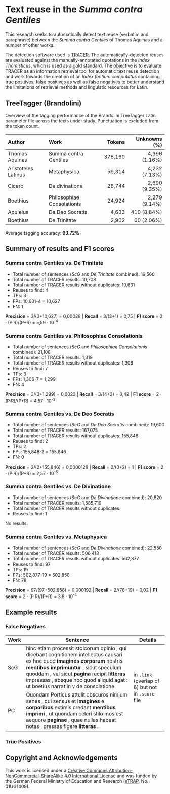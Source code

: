 # Text reuse in the *Summa contra Gentiles*
This research seeks to automatically detect text reuse (verbatim and paraphrase) between the *Summa contra Gentiles* of Thomas Aquinas and a number of other works. 

The detection software used is [TRACER](http://www.etrap.eu/research/tracer). The automatically-detected reuses are evaluated against the manually-annotated quotations in the *Index Thomisticus*, which is used as a gold standard. 
The objective is to evaluate TRACER as an information retrieval tool for automatic text reuse detection and work towards the creation of an _Index fontium computatus_ containing true positives, false positives as well as false negatives to better understand the limitations of retrieval methods and linguistic resources for Latin.


## TreeTagger (Brandolini)

Overview of the tagging performance of the Brandolini TreeTagger Latin parameter file across the texts under study. Punctuation is excluded from the token count.


| Author              | Work                       | Tokens   | Unknowns (%)   |
| :---                | :---                       |    ---:  |           ---: |
| Thomas Aquinas      | Summa contra Gentiles      |  378,160 |	 4,396 (1.16%) |
| Aristoteles Latinus |	Metaphysica	               |   59,314 |  4,232 (7.13%) |
| Cicero              | De divinatione             |   28,744 |  2,690 (9.35%) |
| Boethius            | Philosophiae Consolationis |   24,924 |  2,279 (9.14%) |
| Apuleius            | De Deo Socratis			   |    4,633 |    410 (8.84%) |
| Boethius            | De Trinitate			   |    2,902 |     60 (2.06%) |


Average tagging accuracy: **93.72%**                                                     

## Summary of results and F1 scores

### Summa contra Gentiles vs. De Trinitate    

* Total number of sentences (_ScG_ and _De Trinitate_ combined): 19,560
* Total number of TRACER results: 10,708
* Total number of TRACER results without duplicates: 10,631
* Reuses to find: 4
* TPs: 3
* FPs: 10,631-4 = 10,627
* FN: 1

**Precision** = 3/(3+10,627) = 0,00028 | **Recall** = 3/(3+1) = 0,75 | **F1 score** = 2 · (P·R)/(P+R) = 5,59 · 10<sup>-4</sup>


### Summa contra Gentiles vs. Philosophiae Consolationis    

* Total number of sentences (_ScG_ and _Philosophiae Consolationis_ combined): 21,108
* Total number of TRACER results: 1,319
* Total number of TRACER results without duplicates: 1,306
* Reuses to find: 7
* TPs: 3
* FPs: 1,306-7 = 1,299
* FN: 4

**Precision** = 3/(3+1,299) = 0,0023 | **Recall** = 3/(4+3) = 0,42 | **F1 score** = 2 · (P·R)/(P+R) = 4,57 · 10<sup>-3</sup>


### Summa contra Gentiles vs. De Deo Socratis    

* Total number of sentences (_ScG_ and _De Deo Socratis_ combined): 19,600
* Total number of TRACER results: 167,075
* Total number of TRACER results without duplicates: 155,848
* Reuses to find: 2
* TPs: 2
* FPs: 155,848-2 = 155,846
* FN: 0

**Precision** = 2/(2+155,846) = 0,0000128 | **Recall** = 2/(0+2) = 1 | **F1 score** = 2 · (P·R)/(P+R) = 2,57 · 10<sup>-5</sup>


### Summa contra Gentiles vs. De Divinatione

* Total number of sentences (_ScG_ and _De Divinatione_ combined): 20,820
* Total number of TRACER results: 1,585,719
* Total number of TRACER results without duplicates: 
* Reuses to find: 1

No results. 


### Summa contra Gentiles vs. Metaphysica

* Total number of sentences (_ScG_ and _De Divinatione_ combined): 22,550
* Total number of TRACER results: 506,418
* Total number of TRACER results without duplicates: 502,877
* Reuses to find: 97
* TPs: 19
* FPs: 502,877-19 = 502,858
* FN: 78


**Precision** = 97/(97+502,858) = 0,000192 | **Recall** = 2/(78+19) = 0,02 | **F1 score** = 2 · (P·R)/(P+R) = 3.8 · 10<sup>-4</sup>


## Example results

### False Negatives

<table>
    <thead>
        <tr>
            <th>Work</th>
            <th>Sentence</th>
            <th>Details</th>
        </tr>
    </thead>
    <tbody>
        <tr>
            <td>ScG</td>
            <td>hinc etiam processit stoicorum opinio , qui dicebant cognitionem intellectus causari ex hoc quod <b>imagines</b> <b>corporum</b> nostris <b>mentibus imprimuntur</b> , sicut speculum quoddam , vel sicut <b>pagina</b> recipit <b>litteras</b> impressas , absque hoc quod aliquid agat : ut boetius narrat in v de consolatione</td>
            <td rowspan=2>in <code>.link</code>
             (overlap of 6) but not in <code>.score</code> file</td>
        </tr>
        <tr>
            <td>PC</td>
            <td>Quondam Porticus attulit obscuros nimium senes , qui sensus et <b>imagines</b> e <b>corporibus</b> extimis credant <b>mentibus imprimi</b> , ut quondam celeri stilo mos est aequore <b>paginae</b> , quae nullas habeat notas , pressas figere <b>litteras</b> .</td>
        </tr>
    </tbody>
</table>



### True Positives


<!-- **ScG (1.62.5)**: cum etiam deus sit primus intellectus et primum intelligibile , oportet quod veritas intellectus cuiuslibet eius veritate mensuretur : _si UNUMQUODQUE MENSURATUR PRIMO sui generis_ , ut philosophus tradit , in x metaphysicae .

(= translation) 

**Metaphysica (9.1.7-8.1052b24)**: Hinc autem et in aliis dicitur METRUM quo PRIMO UNUMQUODQUE cognoscitur . 

(= translation)

IT annotation: QL+QR | TRACER settings: | TRACER result: FN | Linking file: | Scoring file: | -->


## Copyright and Acknowledgements
This work is licensed under a [Creative Commons Attribution-NonCommercial-ShareAlike 4.0 International License](http://creativecommons.org/licenses/by-nc-sa/4.0/) and was funded by the German Federal Ministry of Education and Research ([eTRAP](https://www.etrap.eu/), No. 01UG1409).

